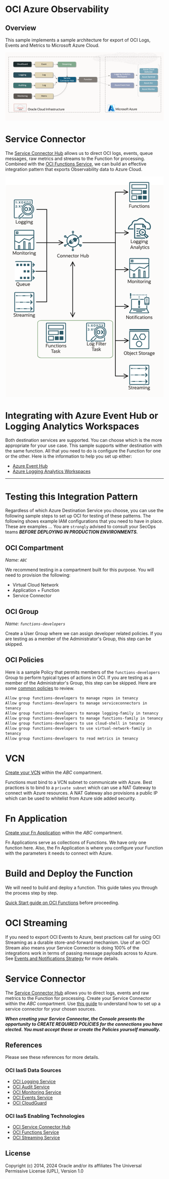 # OCI Azure Observability

##  Overview

This sample implements a sample architecture for export of OCI Logs, Events and Metrics to Microsoft Azure Cloud.


![](./images/architecture.png)

# Service Connector

The [Service Connector Hub](https://docs.oracle.com/en-us/iaas/Content/connector-hub/overview.htm) allows us to 
direct OCI logs, events, queue messages, raw metrics and streams to the Function
for processing.  Combined with the [OCI Functions Service](https://docs.oracle.com/en-us/iaas/Content/Functions/home.htm), 
we can build an effective integration
pattern that exports Observability data to Azure Cloud.

![](./images/service.connector.patterns.png)

# Integrating with Azure Event Hub or Logging Analytics Workspaces

Both destination services are supported.  You can choose which is the more appropriate for
your use case.  This sample supports wither destination with the same function.  All that you
need to do is configure the Function for one or the other.  Here is the information to help
you set up either:

- [Azure Event Hub](README.azure.eventhub.md)
- [Azure Logging Analytics Workspaces](README.azure.workspace.md)

---
# Testing this Integration Pattern

Regardless of which Azure Destination Service you choose, you can use the following
sample steps to set up OCI for testing of these patterns. The following shows example
IAM configurations that you need to have in place.  These are examples ... You are `strongly` 
advised to consult your SecOps teams **_BEFORE DEPLOYING IN PRODUCTION ENVIRONMENTS._**

## OCI Compartment

_Name: `ABC`_

We recommend testing in a compartment built for this purpose.  You will need to provision
the following:

- Virtual Cloud Network
- Application + Function
- Service Connector

## OCI Group

_Name: `functions-developers`_

Create a User Group where we can assign developer related policies.   If you are testing as
a member of the Administrator's Group, this step can be skipped.

## OCI Policies

Here is a sample Policy that permits members of the `functions-developers` Group to perform typical types
of actions in OCI. If you are testing as a member of the Administrator's Group, this step
can be skipped. Here are some [common policies](https://docs.oracle.com/en-us/iaas/Content/Identity/Concepts/commonpolicies.htm#)
to review.

    Allow group functions-developers to manage repos in tenancy
    Allow group functions-developers to manage serviceconnectors in tenancy
    Allow group functions-developers to manage logging-family in tenancy
    Allow group functions-developers to manage functions-family in tenancy
    Allow group functions-developers to use cloud-shell in tenancy
    Allow group functions-developers to use virtual-network-family in tenancy
    Allow group functions-developers to read metrics in tenancy


# VCN

[Create your VCN](https://docs.oracle.com/en/solutions/wls-on-prem-to-oci/use-wizard-create-vcn.html) within the _ABC_ compartment.

Functions must bind to a VCN subnet to communicate with Azure.
Best practices is to bind to a `private subnet` which can use a NAT Gateway to connect
with Azure resources.  A NAT Gateway also provisions a public IP which can be used to 
whitelist from Azure side added security. 

# Fn Application

[Create your Fn Application](https://docs.oracle.com/en-us/iaas/Content/Functions/Tasks/functionscreatingapps.htm) within the _ABC_ compartment.

Fn Applications serve as collections of Functions.  We have only one function here.
Also, the Fn Application is where you configure your Function with the parameters it
needs to connect with Azure.

# Build and Deploy the Function

We will need to build and deploy a function.  This guide takes you through the process step by step.

[Quick Start guide on OCI Functions](https://docs.oracle.com/en-us/iaas/Content/Functions/Tasks/functionsquickstartguidestop.htm) before proceeding.

# OCI Streaming

If you need to export OCI Events to Azure, best practices call for using OCI Streaming as a durable 
store-and-forward mechanism.  Use of an OCI Stream also means your Service Connector is doing 100% of the
integrations work in terms of passing message payloads across to Azure.  See [Events and Notifications
Strategy](https://docs.public.oneportal.content.oci.oraclecloud.com/en-us/iaas/Content/cloud-adoption-framework/events-notifications-strategy.htm) for more details.

# Service Connector

The [Service Connector Hub](https://docs.oracle.com/en-us/iaas/Content/connector-hub/overview.htm) allows you to direct logs, events and raw metrics to the Function
for processing. Create your Service Connector within the _ABC_ compartment.
Use [this guide](https://docs.oracle.com/en-us/iaas/Content/connector-hub/overview.htm) to 
understand how to set up a service connector for your chosen sources.

**_When creating your Service Connector, the Console presents the opportunity to CREATE REQUIRED
POLICIES for the connections you have elected.  You must accept these or create the Policies
yourself manually._**

## References

Please see these references for more details.

### OCI IaaS Data Sources

- [OCI Logging Service](https://docs.oracle.com/en-us/iaas/Content/Logging/Concepts/loggingoverview.htm)
- [OCI Audit Service](https://docs.oracle.com/en-us/iaas/Content/Audit/Concepts/auditoverview.htm)
- [OCI Monitoring Service](https://docs.oracle.com/en-us/iaas/Content/Monitoring/Concepts/monitoringoverview.htm)
- [OCI Events Service](https://docs.oracle.com/en-us/iaas/Content/Events/Concepts/eventsoverview.htm)
- [OCI CloudGuard](https://docs.oracle.com/en-us/iaas/cloud-guard/using/index.htm)

### OCI IaaS Enabling Technologies

- [OCI Service Connector Hub](https://docs.oracle.com/en-us/iaas/Content/Functions/Concepts/functionsoverview.htm)
- [OCI Functions Service](https://docs.oracle.com/en-us/iaas/Content/Functions/Concepts/functionsoverview.htm)
- [OCI Streaming Service](https://docs.oracle.com/en-us/iaas/Content/Streaming/Concepts/streamingoverview.htm)


## License
Copyright (c) 2014, 2024 Oracle and/or its affiliates
The Universal Permissive License (UPL), Version 1.0
